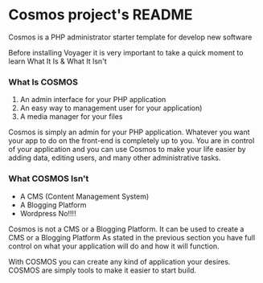 # Cosmos project's README

Cosmos is a PHP administrator starter template for develop new software

Before installing Voyager it is very important to take a quick moment to learn What It Is & What It Isn't

### What Is COSMOS

1. An admin interface for your PHP application
2. An easy way to management user for your application)
3. A media manager for your files

Cosmos is simply an admin for your PHP application. Whatever you want your app to do on the front-end is completely up to you. You are in control of your application and you can use Cosmos to make your life easier by adding data, editing users, and many other administrative tasks.

### What COSMOS Isn't

* A CMS (Content Management System)
* A Blogging Platform
* Wordpress No!!!!

Cosmos is not a CMS or a Blogging Platform. It can be used to create a CMS or a Blogging Platform As stated in the previous section you have full control on what your application will do and how it will function.

With COSMOS you can create any kind of application your desires. COSMOS are simply tools to make it easier to start build.
